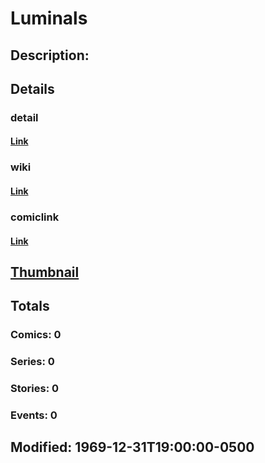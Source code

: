 # Luminals
## Description: 
## Details
### detail
#### [Link](http://marvel.com/characters/1287/luminals?utm_campaign=apiRef&utm_source=225578a89fc76f3d20fbffda5d17a88d)
### wiki
#### [Link](http://marvel.com/universe/Luminals?utm_campaign=apiRef&utm_source=225578a89fc76f3d20fbffda5d17a88d)
### comiclink
#### [Link](http://marvel.com/comics/characters/1011200/luminals?utm_campaign=apiRef&utm_source=225578a89fc76f3d20fbffda5d17a88d)
## [Thumbnail](http://i.annihil.us/u/prod/marvel/i/mg/8/b0/4c002f1f80d5c.jpg)
## Totals
### Comics: 0
### Series: 0
### Stories: 0
### Events: 0
## Modified: 1969-12-31T19:00:00-0500